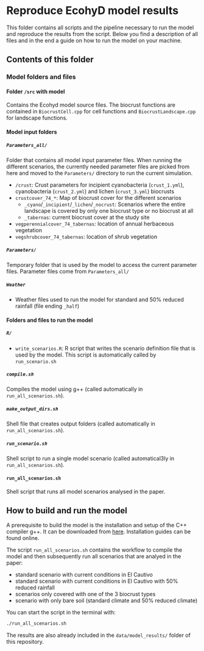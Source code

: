 # Reproduce EcohyD model results

This folder contains all scripts and the pipeline necessary to run the model and
reproduce the results from the script. Below you find a description of all files
and in the end a guide on how to run the model on your machine.

## Contents of this folder

### Model folders and files

#### Folder `/src` with model

Contains the Ecohyd model source files. The biocrust functions are contained in 
`BiocrustCell.cpp` for cell functions and `BiocrustLandscape.cpp` for landscape
functions.

#### Model input folders

##### `Parameters_all/`

Folder that contains all model input parameter files. When running the different
scenarios, the currently needed parameter files are picked from here and moved
to the `Parameters/` directory to run the current simulation.

- `/crust`: Crust parameters for incipient cyanobacteria (`crust_1.yml`), cyanobacteria (`crust_2.yml`) and
lichen (`crust_3.yml`) biocrusts
- `crustcover_74_*`: Map of biocrust cover for the different scenarios
  - `_cyano`/`_incipient`/`_lichen`/`_nocrust`: Scenarios where the entire landscape is covered by only one biocrust type or no biocrust at all
  - `_tabernas`: current biocrust cover at the study site
- `vegperennialcover_74_tabernas`: location of annual herbaceous vegetation
- `vegshrubcover_74_tabernas`: location of shrub vegetation

##### `Parameters/`

Temporary folder that is used by the model to access the current parameter files.
Parameter files come from `Parameters_all/`

##### `Weather`

- Weather files used to run the model for standard and 50% reduced rainfall (file
ending `_half`)

#### Folders and files to run the model

##### `R/`

- `write_scenarios.R`: R script that writes the scenario definition file that is 
used by the model. This script is automatically called by `run_scenario.sh`

##### `compile.sh`

Compiles the model using g++ (called automatically in `run_all_scenarios.sh`).

##### `make_output_dirs.sh`

Shell file that creates output folders (called automatically in `run_all_scenarios.sh`).

##### `run_scenario.sh`

Shell script to run a single model scenario (called automatical3ly in `run_all_scenarios.sh`).

#### `run_all_scenarios.sh`

Shell script that runs all model scenarios analysed in the paper.

## How to build and run the model

A prerequisite to build the model is the installation and setup of the C++ compiler
g++. It can be downloaded from [here](https://gcc.gnu.org/). Installation guides can 
be found online.

The script `run_all_scenarios.sh` contains the workflow to compile the model and then
subsequently run all scenarios that are analyed in the paper:
- standard scenario with current conditions in El Cautivo
- standard scenario with current conditions in El Cautivo with 50% reduced rainfall
- scenarios only covered with one of the 3 biocrust types
- scenario with only bare soil (standard climate and 50% reduced climate)

You can start the script in the terminal with:

```sh
./run_all_scenarios.sh
```

The results are also already included in the `data/model_results/` folder of this repository.